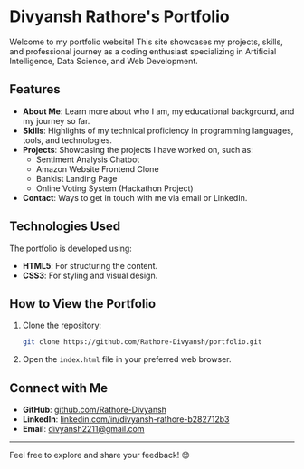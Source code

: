 # Divyansh Rathore's Portfolio

Welcome to my portfolio website! This site showcases my projects, skills, and professional journey as a coding enthusiast specializing in Artificial Intelligence, Data Science, and Web Development.

## Features
- **About Me**: Learn more about who I am, my educational background, and my journey so far.
- **Skills**: Highlights of my technical proficiency in programming languages, tools, and technologies.
- **Projects**: Showcasing the projects I have worked on, such as:
  - Sentiment Analysis Chatbot
  - Amazon Website Frontend Clone
  - Bankist Landing Page
  - Online Voting System (Hackathon Project)
- **Contact**: Ways to get in touch with me via email or LinkedIn.

## Technologies Used
The portfolio is developed using:
- **HTML5**: For structuring the content.
- **CSS3**: For styling and visual design.

## How to View the Portfolio
1. Clone the repository:
   ```bash
   git clone https://github.com/Rathore-Divyansh/portfolio.git
   ```
2. Open the `index.html` file in your preferred web browser.

## Connect with Me
- **GitHub**: [github.com/Rathore-Divyansh](https://github.com/Rathore-Divyansh)
- **LinkedIn**: [linkedin.com/in/divyansh-rathore-b282712b3](https://www.linkedin.com/in/divyansh-rathore-b282712b3)
- **Email**: divyansh2211@gmail.com

---
Feel free to explore and share your feedback! 😊
